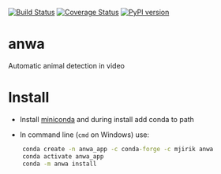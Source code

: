   
[![Build Status](https://travis-ci.org/mjirik/anwa.svg?branch=master)](https://travis-ci.org/mjirik/anwa)
[![Coverage Status](https://coveralls.io/repos/github/mjirik/anwa/badge.svg?branch=master)](https://coveralls.io/github/mjirik/anwa?branch=master)
[![PyPI version](https://badge.fury.io/py/anwa.svg)](http://badge.fury.io/py/anwa)


# anwa

Automatic animal detection in video


# Install

* Install [miniconda](https://docs.conda.io/en/latest/miniconda.html) and during install add conda to path

* In command line (`cmd` on Windows) use:

```cmd
    conda create -n anwa_app -c conda-forge -c mjirik anwa
    conda activate anwa_app
    conda -m anwa install
```
